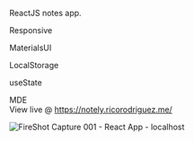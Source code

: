 ReactJS notes app. 

Responsive

MaterialsUI

LocalStorage

useState

MDE  
 View live @ https://notely.ricorodriguez.me/





 ![FireShot Capture 001 - React App - localhost](https://user-images.githubusercontent.com/97664519/161387534-a91e0f94-90a8-42fb-a6d3-d1268ebabf84.png)

